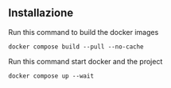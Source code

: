 ## Installazione

Run this command to build the docker images

`docker compose build --pull --no-cache`

Run this command start docker and the project

`docker compose up --wait`